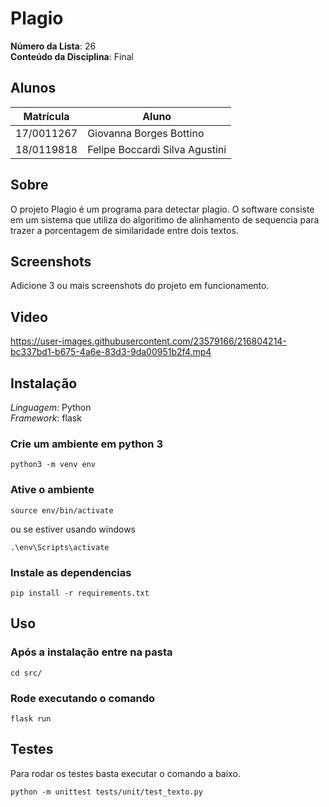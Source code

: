 # Plagio


**Número da Lista**: 26<br>
**Conteúdo da Disciplina**: Final<br>

## Alunos
|Matrícula | Aluno |
| -- | -- |
| 17/0011267  |  Giovanna Borges Bottino        |
| 18/0119818  |  Felipe Boccardi Silva Agustini |

## Sobre 
O projeto Plagio é um programa para detectar plagio. O software consiste em um sistema que utiliza do algoritimo de alinhamento de sequencia para trazer a porcentagem de similaridade entre dois textos.

## Screenshots
Adicione 3 ou mais screenshots do projeto em funcionamento.

## Video 

https://user-images.githubusercontent.com/23579166/216804214-bc337bd1-b675-4a6e-83d3-9da00951b2f4.mp4

## Instalação 
*Linguagem*: Python<br>
*Framework*: flask<br>

### Crie um ambiente em python 3
```
python3 -m venv env
```

### Ative o ambiente
```
source env/bin/activate
```
ou se estiver usando windows

```
.\env\Scripts\activate
```
### Instale as dependencias
```
pip install -r requirements.txt
```

## Uso 

### Após a instalação entre na pasta

```
cd src/
```

### Rode executando o comando
```
flask run
```

## Testes 

Para rodar os testes basta executar o comando a baixo.
```
python -m unittest tests/unit/test_texto.py
```
